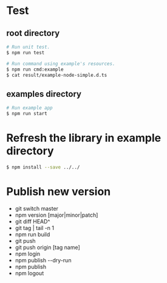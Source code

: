 # Test

## root directory

```bash
# Run unit test.
$ npm run test

# Run command using example's resources.
$ npm run cmd:example
$ cat result/example-node-simple.d.ts
```

## examples directory

```bash
# Run example app
$ npm run start
```

# Refresh the library in example directory

```bash
$ npm install --save ../../
```

# Publish new version

+ git switch master
+ npm version [major|minor|patch]
+ git diff HEAD^
+ git tag | tail -n 1
+ npm run build
+ git push
+ git push origin [tag name]
+ npm login
+ npm publish --dry-run
+ npm publish
+ npm logout
